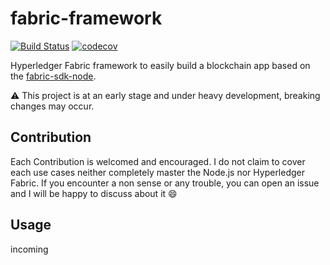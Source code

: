 # fabric-framework

[![Build Status](https://travis-ci.com/TommyStarK/fabric-framework.svg?token=2uxSmjkbDwzoCSoveVqg&branch=master)](https://travis-ci.com/TommyStarK/fabric-framework)  [![codecov](https://codecov.io/gh/TommyStarK/fabric-framework/branch/master/graph/badge.svg?token=sC3s1Ikzy8)](https://codecov.io/gh/TommyStarK/fabric-framework)

Hyperledger Fabric framework to easily build a blockchain app based on the [fabric-sdk-node](https://github.com/hyperledger/fabric-sdk-node).

:warning: This project is at an early stage and under heavy development, breaking changes may occur.


## Contribution

Each Contribution is welcomed and encouraged. I do not claim to cover each use cases neither completely master the Node.js nor Hyperledger Fabric. If you encounter a non sense or any trouble, you can open an issue and I will be happy to discuss about it :smile:

## Usage

incoming
